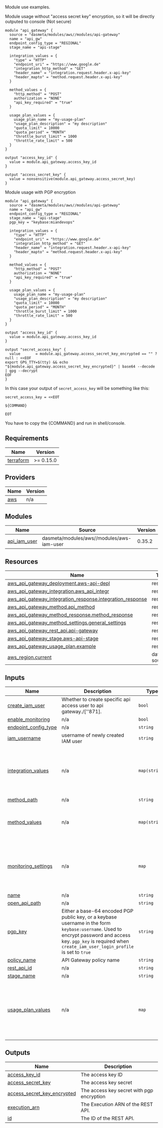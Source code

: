 Module use examples.

Module usage without "access secret key" encryption, so it will be directly outputed to console (Not secure)

```
module "api_gateway" {
  source = "dasmeta/modules/aws//modules/api-gateway"
  name = "api_gw"
  endpoint_config_type = "REGIONAL"
  stage_name = "api-stage"

  integration_values = {
    "type" = "HTTP"
    "endpoint_uri" = "https://www.google.de"
    "integration_http_method" = "GET"
    "header_name" = "integration.request.header.x-api-key"
    "header_mapto" = "method.request.header.x-api-key"
  }

  method_values = {
    "http_method" = "POST"
    authorization = "NONE"
    "api_key_required" = "true"
  }

  usage_plan_values = {
    usage_plan_name = "my-usage-plan"
    "usage_plan_description" = "my description"
    "quota_limit" = 10000
    "quota_period" = "MONTH"
    "throttle_burst_limit" = 1000
    "throttle_rate_limit" = 500
  }
}

output "access_key_id" {
  value = module.api_gateway.access_key_id
}

output "access_secret_key" {
  value = nonsensitive(module.api_gateway.access_secret_key)
}
```

Module usage with PGP encryption

```
module "api_gateway" {
  source = "dasmeta/modules/aws//modules/api-gateway"
  name = "api_gw"
  endpoint_config_type = "REGIONAL"
  stage_name = "api-stage"
  pgp_key = "keybase:miandevops"

  integration_values = {
    "type" = "HTTP"
    "endpoint_uri" = "https://www.google.de"
    "integration_http_method" = "GET"
    "header_name" = "integration.request.header.x-api-key"
    "header_mapto" = "method.request.header.x-api-key"
  }

  method_values = {
    "http_method" = "POST"
    authorization = "NONE"
    "api_key_required" = "true"
  }

  usage_plan_values = {
    usage_plan_name = "my-usage-plan"
    "usage_plan_description" = "my description"
    "quota_limit" = 10000
    "quota_period" = "MONTH"
    "throttle_burst_limit" = 1000
    "throttle_rate_limit" = 500
  }
}

output "access_key_id" {
  value = module.api_gateway.access_key_id
}

output "secret_access_key" {
  value       = module.api_gateway.access_secret_key_encrypted == "" ? null : <<EOF
export GPG_TTY=$(tty) && echo "${module.api_gateway.access_secret_key_encrypted}" | base64 --decode | gpg --decrypt
EOF
}
```
In this case your output of `secret_access_key` will be something like this:
```
secret_access_key = <<EOT

${COMMAND}

EOT
```
You have to copy the {COMMAND} and run in shell/console.

<!-- BEGIN_TF_DOCS -->
## Requirements

| Name | Version |
|------|---------|
| <a name="requirement_terraform"></a> [terraform](#requirement\_terraform) | >= 0.15.0 |

## Providers

| Name | Version |
|------|---------|
| <a name="provider_aws"></a> [aws](#provider\_aws) | n/a |

## Modules

| Name | Source | Version |
|------|--------|---------|
| <a name="module_api_iam_user"></a> [api\_iam\_user](#module\_api\_iam\_user) | dasmeta/modules/aws//modules/aws-iam-user | 0.35.2 |

## Resources

| Name | Type |
|------|------|
| [aws_api_gateway_deployment.aws-api-depl](https://registry.terraform.io/providers/hashicorp/aws/latest/docs/resources/api_gateway_deployment) | resource |
| [aws_api_gateway_integration.aws_api_integr](https://registry.terraform.io/providers/hashicorp/aws/latest/docs/resources/api_gateway_integration) | resource |
| [aws_api_gateway_integration_response.integration_response](https://registry.terraform.io/providers/hashicorp/aws/latest/docs/resources/api_gateway_integration_response) | resource |
| [aws_api_gateway_method.api_method](https://registry.terraform.io/providers/hashicorp/aws/latest/docs/resources/api_gateway_method) | resource |
| [aws_api_gateway_method_response.method_response](https://registry.terraform.io/providers/hashicorp/aws/latest/docs/resources/api_gateway_method_response) | resource |
| [aws_api_gateway_method_settings.general_settings](https://registry.terraform.io/providers/hashicorp/aws/latest/docs/resources/api_gateway_method_settings) | resource |
| [aws_api_gateway_rest_api.api-gateway](https://registry.terraform.io/providers/hashicorp/aws/latest/docs/resources/api_gateway_rest_api) | resource |
| [aws_api_gateway_stage.aws-api-stage](https://registry.terraform.io/providers/hashicorp/aws/latest/docs/resources/api_gateway_stage) | resource |
| [aws_api_gateway_usage_plan.example](https://registry.terraform.io/providers/hashicorp/aws/latest/docs/resources/api_gateway_usage_plan) | resource |
| [aws_region.current](https://registry.terraform.io/providers/hashicorp/aws/latest/docs/data-sources/region) | data source |

## Inputs

| Name | Description | Type | Default | Required |
|------|-------------|------|---------|:--------:|
| <a name="input_create_iam_user"></a> [create\_iam\_user](#input\_create\_iam\_user) | Whether to create specific api access user to api gateway./[''871]. | `bool` | `true` | no |
| <a name="input_enable_monitoring"></a> [enable\_monitoring](#input\_enable\_monitoring) | n/a | `bool` | `true` | no |
| <a name="input_endpoint_config_type"></a> [endpoint\_config\_type](#input\_endpoint\_config\_type) | n/a | `string` | `"REGIONAL"` | no |
| <a name="input_iam_username"></a> [iam\_username](#input\_iam\_username) | username of newly created IAM user | `string` | `"api-gw-user"` | no |
| <a name="input_integration_values"></a> [integration\_values](#input\_integration\_values) | n/a | `map(string)` | <pre>{<br>  "endpoint_uri": "https://www.google.de",<br>  "header_mapto": "method.request.header.x-api-key",<br>  "header_name": "integration.request.header.x-api-key",<br>  "integration_http_method": "GET",<br>  "type": "HTTP"<br>}</pre> | no |
| <a name="input_method_path"></a> [method\_path](#input\_method\_path) | n/a | `string` | `"*/*"` | no |
| <a name="input_method_values"></a> [method\_values](#input\_method\_values) | n/a | `map(string)` | <pre>{<br>  "api_key_required": "true",<br>  "authorization": "NONE",<br>  "http_method": "POST"<br>}</pre> | no |
| <a name="input_monitoring_settings"></a> [monitoring\_settings](#input\_monitoring\_settings) | n/a | `map` | <pre>{<br>  "data_trace_enabled": true,<br>  "logging_level": "INFO",<br>  "metrics_enabled": true,<br>  "throttling_burst_limit": 50,<br>  "throttling_rate_limit": 100<br>}</pre> | no |
| <a name="input_name"></a> [name](#input\_name) | n/a | `string` | `"api-gw"` | no |
| <a name="input_open_api_path"></a> [open\_api\_path](#input\_open\_api\_path) | n/a | `string` | `""` | no |
| <a name="input_pgp_key"></a> [pgp\_key](#input\_pgp\_key) | Either a base-64 encoded PGP public key, or a keybase username in the form `keybase:username`. Used to encrypt password and access key. `pgp_key` is required when `create_iam_user_login_profile` is set to `true` | `string` | `null` | no |
| <a name="input_policy_name"></a> [policy\_name](#input\_policy\_name) | API Gateway policy name | `string` | `"api-gw-policy"` | no |
| <a name="input_rest_api_id"></a> [rest\_api\_id](#input\_rest\_api\_id) | n/a | `string` | `""` | no |
| <a name="input_stage_name"></a> [stage\_name](#input\_stage\_name) | n/a | `string` | `"api-stage"` | no |
| <a name="input_usage_plan_values"></a> [usage\_plan\_values](#input\_usage\_plan\_values) | n/a | `map` | <pre>{<br>  "quota_limit": 10000,<br>  "quota_period": "MONTH",<br>  "throttle_burst_limit": 1000,<br>  "throttle_rate_limit": 500,<br>  "usage_plan_description": "my description",<br>  "usage_plan_name": "my-usage-plan"<br>}</pre> | no |

## Outputs

| Name | Description |
|------|-------------|
| <a name="output_access_key_id"></a> [access\_key\_id](#output\_access\_key\_id) | The access key ID |
| <a name="output_access_secret_key"></a> [access\_secret\_key](#output\_access\_secret\_key) | The access key secret |
| <a name="output_access_secret_key_encrypted"></a> [access\_secret\_key\_encrypted](#output\_access\_secret\_key\_encrypted) | The access key secret with pgp encryption |
| <a name="output_execution_arn"></a> [execution\_arn](#output\_execution\_arn) | The Execution ARN of the REST API. |
| <a name="output_id"></a> [id](#output\_id) | The ID of the REST API. |
<!-- END_TF_DOCS -->
